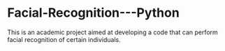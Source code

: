 # Facial-Recognition---Python
 This is an academic project aimed at developing a code that can perform facial recognition of certain individuals.

